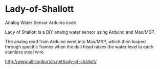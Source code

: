 Lady-of-Shallott
================

Analog Water Sensor Arduino code

Lady of Shallott is a DIY analog water sensor using Arduino and Max/MSP. 

The analog read from Arduino went into Max/MSP, which then looped through specific frames when the doll head raises the water level to each stainless steel wire.

http://www.allisonburtch.net/lady-of-shallott/
